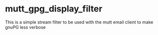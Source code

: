 # mutt_gpg_display_filter
This is a simple stream filter to be used with the mutt email client to make gnuPG less verbose

